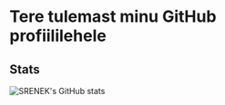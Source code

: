 # Tere tulemast minu GitHub profiililehele

<!---
SRENEK/SRENEK is a ✨ special ✨ repository because its `README.md` (this file) appears on your GitHub profile.
You can click the Preview link to take a look at your changes.
--->

## Stats
![SRENEK's GitHub stats](https://github-readme-stats.vercel.app/api?username=SRENEK&show_icons=true&theme=radical)
